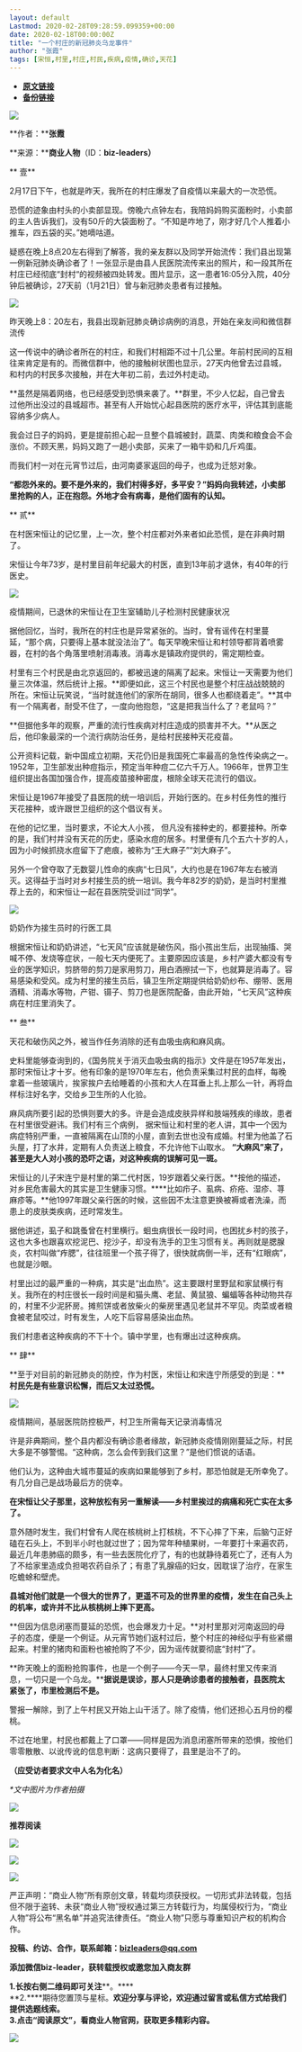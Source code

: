```yaml
---
layout: default
Lastmod: 2020-02-28T09:28:59.099359+00:00
date: 2020-02-18T00:00:00Z
title: "一个村庄的新冠肺炎乌龙事件"
author: "张霞"
tags: [宋恒,村里,村庄,村民,疾病,疫情,确诊,天花]
---
```


* [**原文链接**](http://mp.weixin.qq.com/s?__biz=MzIyNzEyNTYyNA==&mid=2650023139&idx=1&sn=d61780230cfac442034f57a1225650bb&chksm=f06574f4c712fde296ea8899316d0fdb74f85c293655493d0e66bbdbbe585678829958079fef#rd)
* [**备份链接**](http://archive.is/tmLzb)


![](/images/post/fa4bb33670b1ed2e66f370130e35056d.jpg)

**作者：****张霞**

**来源：******商业人物****（ID：****biz-leaders）****

  

  

** 壹**

2月17日下午，也就是昨天，我所在的村庄爆发了自疫情以来最大的一次恐慌。

恐慌的迹象由村头的小卖部显现。傍晚六点钟左右，我陪妈妈购买面粉时，小卖部的主人告诉我们，没有50斤的大袋面粉了。“不知是咋地了，刚才好几个人推着小推车，四五袋的买。”她嘀咕道。

疑惑在晚上8点20左右得到了解答，我的亲友群以及同学开始流传：我们县出现第一例新冠肺炎确诊者了！一张显示是由县人民医院流传来出的照片，和一段其所在村庄已经彻底“封村“的视频被四处转发。图片显示，这一患者16:05分入院，40分钟后被确诊，27天前（1月21日）曾与新冠肺炎患者有过接触。

![](/images/post/8a783774425dfe4825d4cb4c7adb38bf.jpg)

昨天晚上8：20左右，我县出现新冠肺炎确诊病例的消息，开始在亲友间和微信群流传

这一传说中的确诊者所在的村庄，和我们村相距不过十几公里。年前村民间的互相往来肯定是有的。而微信群中，他的接触树状图也显示，27天内他曾去过县城，和村内的村民多次接触，并在大年初二前，去过外村走动。

**虽然是隔着网络，也已经感受到恐惧来袭了。**群里，不少人忆起，自己曾去过他所出没过的县城超市。甚至有人开始忧心起县医院的医疗水平，评估其到底能容纳多少病人。

我会过日子的妈妈，更是提前担心起一旦整个县城被封，蔬菜、肉类和粮食会不会涨价。不顾天黑，妈妈又跑了一趟小卖部，买来了一箱牛奶和几斤鸡蛋。

而我们村一对在元宵节过后，由河南婆家返回的母子，也成为迁怒对象。

**“都怨外来的。要不是外来的，我们村得多好，多平安？”妈妈向我转述，小卖部里抢购的人，正在抱怨。外地才会有病毒，是他们固有的认知。**

  

** 贰**

  

在村医宋恒让的记忆里，上一次，整个村庄都对外来者如此恐慌，是在非典时期了。

宋恒让今年73岁，是村里目前年纪最大的村医，直到13年前才退休，有40年的行医史。

![](/images/post/992e6dfdc570bbb5529fe35756ed6ea8.jpg)

疫情期间，已退休的宋恒让在卫生室辅助儿子检测村民健康状况  

据他回忆，当时，我所在的村庄也是异常紧张的。当时，曾有谣传在村里蔓延，“那个病，只要得上基本就没法治了”。每天早晚宋恒让和村领导都背着喷雾器，在村的各个角落里喷射消毒液。消毒水是镇政府提供的，需定期检查。

村里有三个村民是由北京返回的，都被迅速的隔离了起来。宋恒让一天需要为他们量三次体温，然后统计上报。**即便如此，这三个村民也是整个村庄战战兢兢的所在。宋恒让玩笑说，“当时就连他们的家所在胡同，很多人也都绕着走”。**其中有一个隔离者，耐受不住了，一度向他抱怨，“这是把我当什么了？老鼠吗？”

**但据他多年的观察，严重的流行性疾病对村庄造成的损害并不大。**从医之后，他印象最深的一个流行病防治任务，是给村民接种天花疫苗。

公开资料记载，新中国成立初期，天花仍旧是我国死亡率最高的急性传染病之一。1952年，卫生部发出种痘指示，预定当年种痘二亿六千万人。1966年，世界卫生组织提出各国加强合作，提高疫苗接种密度，根除全球天花流行的倡议。

宋恒让是1967年接受了县医院的统一培训后，开始行医的。在乡村任务性的推行天花接种，或许跟世卫组织的这个倡议有关。

在他的记忆里，当时要求，不论大人小孩， 但凡没有接种史的，都要接种。所幸的是，我们村并没有天花的历史，感染水痘的居多。村里便有几个五六十岁的人，因为小时候抓挠水痘留下了疤痕，被称为“王大麻子”“刘大麻子”。

另外一个曾夺取了无数婴儿性命的疾病“七日风”，大约也是在1967年左右被消灭。这得益于当时对乡村接生员的统一培训。我今年82岁的奶奶，是当时村里推荐上去的，和宋恒让一起在县医院受训过“同学”。

![](/images/post/6f3f8a8bc8f5a3279f6eae5904e3e1b6.jpg)

奶奶作为接生员时的行医工具  

  

根据宋恒让和奶奶讲述，“七天风”应该就是破伤风，指小孩出生后，出现抽搐、哭喊不停、发烧等症状，一般七天内便死了。主要原因应该是，乡村产婆大都没有专业的医学知识，剪脐带的剪刀是家用剪刀，用白酒擦拭一下，也就算是消毒了。容易感染和受风。成为村里的接生员后，镇卫生所定期提供给奶奶纱布、绷带、医用酒精、消毒水等物，产钳、镊子、剪刀也是医院配备，由此开始，“七天风”这种疾病在村庄里消失了。

  

  

  

** 叁**

  

天花和破伤风之外，被当作任务消除的还有血吸虫病和麻风病。

史料里能够查询到的，《国务院关于消灭血吸虫病的指示》文件是在1957年发出，那时宋恒让才十岁。他有印象的是1970年左右，他负责采集过村民的血样，每晚拿着一些玻璃片，挨家挨户去给睡着的小孩和大人在耳垂上扎上那么一针，再将血样标注好名字，交给乡卫生所的人化验。

麻风病所要引起的恐惧则要大的多。许是会造成皮肤异样和肢端残疾的缘故，患者在村里很受避讳。我们村有三个病例， 据宋恒让和村里的老人讲，其中一个因为病症特别严重，一直被隔离在山顶的小屋，直到去世也没有成婚。村里为他盖了石头屋，打了水井，定期有人负责送上粮食，不允许他下山取水。 **“大麻风”来了，甚至是大人对小孩的恐吓之语，对这种疾病的误解可见一斑。**

宋恒让的儿子宋连宁是村里的第二代村医，19岁跟着父亲行医。**按他的描述，对乡民危害最大的其实是卫生健康习惯。****比如疖子、虱病、疥疮、湿疹、荨麻疹等。**他1997年跟父亲行医的时候，这些因不太注意更换被褥或者洗澡，而患上的皮肤类疾病，还时常发生。

据他讲述，虱子和跳蚤曾在村里横行。蛔虫病很长一段时间，也困扰乡村的孩子，这也大多也跟喜欢挖泥巴、挖沙子，却没有洗手的卫生习惯有关。再则就是腮腺炎，农村叫做“痄腮”，往往班里一个孩子得了，很快就病倒一半，还有“红眼病”，也就是沙眼。

村里出过的最严重的一种病，其实是“出血热”。这主要跟村里野鼠和家鼠横行有关。我所在的村庄很长一段时间是和猫头鹰、老鼠、黄鼠狼、蝙蝠等各种动物共存的，村里不少泥肧房。摊煎饼或者放柴火的柴房里遇见老鼠并不罕见。肉菜或者粮食被老鼠咬过，时有发生，人吃下后容易感染出血热。

我们村患者这种疾病的不下十个。镇中学里，也有爆出过这种疾病。

  

** 肆**

**至于对目前的新冠肺炎的防控，作为村医，宋恒让和宋连宁所感受的到是：****村民先是有些意识松懈，而后又太过恐慌。**

![](/images/post/54f67bbd1681ab1b3fba21117ec8215e.jpg)

疫情期间，基层医院防控极严，村卫生所需每天记录消毒情况  

许是非典期间，整个县内都没有确诊患者缘故，新冠肺炎疫情刚刚蔓延之际，村民大多是不够警惕。“这种病，怎么会传到我们这里？”是他们惯说的话语。

他们认为，这种由大城市蔓延的疾病如果能够到了乡村，那恐怕就是无所幸免了。有几分自己是战场最后方的侥幸。

**在宋恒让父子那里，这种放松有另一重解读——乡村里挨过的病痛和死亡实在太多了。**

意外随时发生，我们村曾有人爬在核桃树上打核桃，不下心摔了下来，后脑勺正好磕在石头上，不到半小时也就过世了；因为常年种植果树，一年要打十来遍农药，最近几年患肺癌的颇多，有一些去医院化疗了，有的也就静待着死亡了，还有人为了不给家里造成负担喝农药自杀了；有患了乳腺癌的妇女，因耽误了治疗，在家生吃蟾蜍和壁虎。

**县城对他们就是一个很大的世界了，更遥不可及的世界里的疫情，发生在自己头上的机率，或许并不比从核桃树上摔下更高。**

**但因为信息闭塞而蔓延的恐慌，也会爆发力十足。**对村里那对河南返回的母子的态度，便是一个例证。从元宵节她们返村过后，整个村庄的神经似乎有些紧绷起来。村里的猪肉和面粉也被抢购了不少，因为谣传就要彻底“封村”了。

**昨天晚上的面粉抢购事件，也是一个例子——今天一早，最终村里又传来消息，一切只是一个乌龙。****据说是误诊，那人只是确诊患者的接触者，县医院太紧张了，市里检测后不是。**

警报一解除，到了上午村民又开始上山干活了。除了疫情，他们还担心五月份的樱桃。

不过在地里，村民也都戴上了口罩——同样是因为消息闭塞所带来的恐惧，按他们零零散散、以讹传讹的信息判断：这病只要得了，县里是治不了的。

**（应受访者要求文中人名为化名）**

_\*文中图片为作者拍摄_

  

![](/images/post/87aca18395efc36de6aff644ab021a27.jpg)

  

  

  

  

  

  

  

  

**推荐阅读**

[![](/images/post/fa15493b985265d057123adfe2a13cf4.jpg)](http://mp.weixin.qq.com/s?__biz=MzIyNzEyNTYyNA==&mid=2650023125&idx=1&sn=92215378d17efb30da5136303b5b4c9d&chksm=f06574c2c712fdd4d853d519c641404e6b10e4115d29a40c8690650fcd9f541047a87445ba86&scene=21#wechat_redirect)

[![](/images/post/759d22272f30eee78452ecbcf11644c7.jpg)](http://mp.weixin.qq.com/s?__biz=MzIyNzEyNTYyNA==&mid=2650023113&idx=1&sn=57b0cfbdefe62e6b190f7415956538ef&chksm=f06574dec712fdc8f35b71ac3f90b5cd19601fcc21c9351dc5c355b10c80cb484f300142b514&scene=21#wechat_redirect)

[![](/images/post/fea6f9fe5920456b77846903c81f2e2f.jpg)](http://mp.weixin.qq.com/s?__biz=MzIyNzEyNTYyNA==&mid=2650023090&idx=1&sn=ea1417d4a377dc16a6b64215f11ba9de&chksm=f06574a5c712fdb391680b335537c6068a1980ee2dabe625d52c204a8aa941677c0ae7c4d5f9&scene=21#wechat_redirect)

严正声明：“商业人物”所有原创文章，转载均须获授权。一切形式非法转载，包括但不限于盗转、未获“商业人物”授权通过第三方转载行为，均属侵权行为，“商业人物”将公布“黑名单”并追究法律责任。“商业人物”只愿与尊重知识产权的机构合作。

  

**投稿、约访、合作，联系邮箱：bizleaders@qq.com**

**添加微信biz-leader，获转载授权或邀您加入商友群**

**1.**长按右侧二维码即可关注******。****  
**2.****期待您置顶与星标。****欢迎分享与评论，欢迎通过留言或私信方式给我们提供选题线索**。  
**3.点击“阅读原文”，看商业人物官网，获取更多精彩内容**。**

![](/images/post/7e38fc7f97f96b3c934b6988973eafed.jpg)

